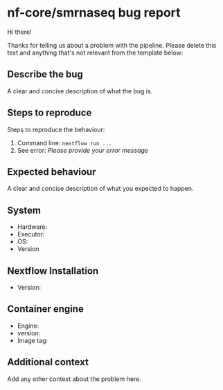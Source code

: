 # nf-core/smrnaseq bug report

Hi there!

Thanks for telling us about a problem with the pipeline.
Please delete this text and anything that's not relevant from the template below:

## Describe the bug

A clear and concise description of what the bug is.

## Steps to reproduce

Steps to reproduce the behaviour:

1. Command line: `nextflow run ...`
2. See error: _Please provide your error message_

## Expected behaviour

A clear and concise description of what you expected to happen.

## System

- Hardware: <!-- [e.g. HPC, Desktop, Cloud...] -->
- Executor: <!-- [e.g. slurm, local, awsbatch...] -->
- OS: <!-- [e.g. CentOS Linux, macOS, Linux Mint...] -->
- Version <!-- [e.g. 7, 10.13.6, 18.3...] -->

## Nextflow Installation

- Version: <!-- [e.g. 19.10.0] -->

## Container engine

- Engine: <!-- [e.g. Conda, Docker or Singularity] -->
- version: <!-- [e.g. 1.0.0] -->
- Image tag: <!-- [e.g. nfcore/smrnaseq:1.0.0] -->

## Additional context

Add any other context about the problem here.
